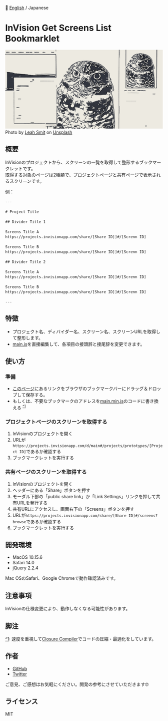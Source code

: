 📖 [English](./README.md) / Japanese  
  
# InVision Get Screens List Bookmarklet
![カバー画像](cover.jpg)
Photo by [Leah Smit](https://unsplash.com/@4cats?utm_source=unsplash&amp;utm_medium=referral&amp;utm_content=creditCopyText) on [Unsplash](https://unsplash.com/s/photos/owl?utm_source=unsplash&amp;utm_medium=referral&amp;utm_content=creditCopyText)

## 概要
InVisionのプロジェクトから、スクリーンの一覧を取得して整形するブックマークレットです。  
取得する対象のページは2種類で、プロジェクトページと共有ページで表示されるスクリーンです。

例：
```
---

# Project Title

## Divider Title 1

Screens Title A
https://projects.invisionapp.com/share/[Share ID]]#/[Screnn ID]

Screens Title B
https://projects.invisionapp.com/share/[Share ID]]#/[Screnn ID]

## Divider Title 2

Screens Title A
https://projects.invisionapp.com/share/[Share ID]]#/[Screnn ID]

Screens Title B
https://projects.invisionapp.com/share/[Share ID]]#/[Screnn ID]

---
```

## 特徴
- プロジェクト名、ディバイダー名、スクリーン名、スクリーンURLを取得して整形します。
- [main.js](./main.js)を直接編集して、各項目の接頭辞と接尾辞を変更できます。

## 使い方

### 準備
- [このページ](https://kskg.github.io/bookmarklet-invision-get-screens-list/)にあるリンクをブラウザのブックマークバーにドラッグ＆ドロップして保存する。
- もしくは、不要なブックマークのアドレスを[main.min.js](./main.min.js)のコードに書き換える <sup><a name="1">[^1](#notes_1)</a></sup>

### プロジェクトページのスクリーンを取得する
1. InVisionのプロジェクトを開く
2. URLが`https://projects.invisionapp.com/d/main#/projects/prototypes/[Project ID]`であるか確認する
3. ブックマークレットを実行する

### 共有ページのスクリーンを取得する
1. InVisionのプロジェクトを開く
2. ヘッダーにある「Share」ボタンを押す
3. モーダル下部の「public share link」か「Link Settings」リンクを押して共有URLを発行する
4. 共有URLにアクセスし、画面右下の「Screens」ボタンを押す
5. URLが`https://projects.invisionapp.com/share/[Share ID]#/screens?browse`であるか確認する
6. ブックマークレットを実行する

## 開発環境
- MacOS 10.15.6
- Safari 14.0
- jQuery 2.2.4

Mac OSのSafari、Google Chromeで動作確認済みです。

## 注意事項
InVisionの仕様変更により、動作しなくなる可能性があります。

## 脚注
<a name="notes_1">[^1](#1)</a>: 速度を重視して[Closure Compiler](https://closure-compiler.appspot.com/home)でコードの圧縮・最適化をしています。  

## 作者
- [GitHub](https://github.com/kskg)
- [Twitter](https://twitter.com/kskg)

ご意見、ご感想はお気軽にください。開発の参考にさせていただきます🤓

## ライセンス
MIT